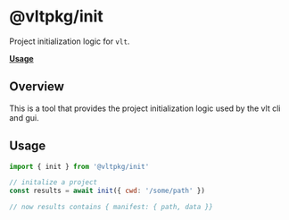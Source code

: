 # @vltpkg/init

Project initialization logic for `vlt`.

**[Usage](#usage)**

## Overview

This is a tool that provides the project initialization logic used by
the vlt cli and gui.

## Usage

```js
import { init } from '@vltpkg/init'

// initalize a project
const results = await init({ cwd: '/some/path' })

// now results contains { manifest: { path, data }}
```

